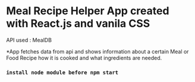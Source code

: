 # Meal Recipe Helper App created with React.js and vanila CSS
API used : MealDB

*App fetches data from api and shows information about a certain Meal or Food Recipe how it is cooked and what ingredients are needed.



### `install node module before npm start`

